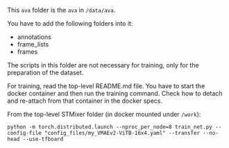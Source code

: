 This `ava` folder is the `ava` in `/data/ava`. 

You have to add the following folders into it: 

 - annotations
 - frame_lists
 - frames

The scripts in this folder are not necessary for training, only for the preparation of the dataset. 

For training, read the top-level README.md file. You have to start the docker container and then run 
the training command. Check how to detach and re-attach from that container in the docker specs.

From the top-level STMixer folder (in docker mounted under `/work`):  

```shell
python -m torch.distributed.launch --nproc_per_node=8 train_net.py --config-file "config_files/my_VMAEv2-ViTB-16x4.yaml" --transfer --no-head --use-tfboard
```

